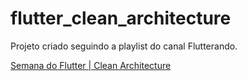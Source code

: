 # flutter_clean_architecture

Projeto criado seguindo a playlist do canal Flutterando.

[Semana do Flutter | Clean Architecture](https://www.youtube.com/watch?v=VacEeKvY2bg&list=PLlBnICoI-g-d-v_fWlkZX2HRgHHPnJx9s)

